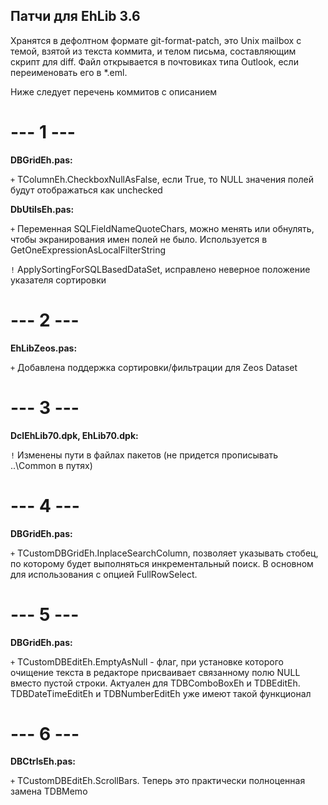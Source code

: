 Патчи для EhLib 3.6
-------------------

Хранятся в дефолтном формате git-format-patch, это Unix mailbox с темой, взятой из текста коммита, и телом письма, составляющим скрипт для diff. Файл открывается в почтовиках типа Outlook, если переименовать его в *.eml.

Ниже следует перечень коммитов с описанием

--- 1 ---
=========

**DBGridEh.pas:**

`+` TColumnEh.CheckboxNullAsFalse, если True, то NULL значения полей будут отображаться как unchecked

**DbUtilsEh.pas:**

`+` Переменная SQLFieldNameQuoteChars, можно менять или обнулять, чтобы экранирования имен полей не было. Используется в GetOneExpressionAsLocalFilterString

`!` ApplySortingForSQLBasedDataSet, исправлено неверное положение указателя сортировки

--- 2 ---
=========

**EhLibZeos.pas:**

`+` Добавлена поддержка сортировки/фильтрации для Zeos Dataset

--- 3 ---
=========

**DclEhLib70.dpk, EhLib70.dpk:**

`!` Изменены пути в файлах пакетов (не придется прописывать ..\Common в путях)

--- 4 ---
=========

**DBGridEh.pas:**

`+` TCustomDBGridEh.InplaceSearchColumn, позволяет указывать стобец, по которому будет выполняться инкрементальный поиск. В основном для использования с опцией FullRowSelect.

--- 5 ---
=========

**DBGridEh.pas:**

`+` TCustomDBEditEh.EmptyAsNull - флаг, при установке которого очищение текста в редакторе присваивает связанному полю NULL вместо пустой строки. Актуален для TDBComboBoxEh и TDBEditEh. TDBDateTimeEditEh и TDBNumberEditEh уже имеют такой функционал

--- 6 ---
=========

**DBCtrlsEh.pas:**

`+` TCustomDBEditEh.ScrollBars. Теперь это практически полноценная замена TDBMemo
